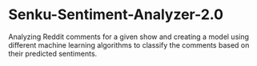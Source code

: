# Senku-Sentiment-Analyzer-2.0

Analyzing Reddit comments for a given show and creating a model using different machine learning algorithms to classify the comments based on their predicted sentiments.
